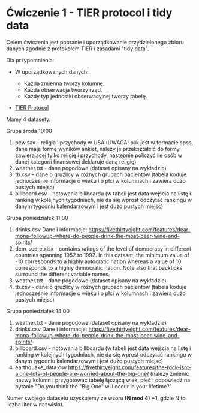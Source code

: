 # Ćwiczenie 1 - TIER protocol i tidy data

Celem ćwiczenia jest pobranie i uporządkowanie przydzielonego zbioru danych zgodnie z protokołem TIER i zasadami "tidy data".

Dla przypomnienia:

- W uporządkowanych danych:
  - Każda zmienna tworzy kolumnę.
  - Każda obserwacja tworzy rząd.
  - Każdy typ jednostki obserwacyjnej tworzy tabelę.

-  [TIER Protocol](https://www.projecttier.org/tier-protocol/)

 Mamy 4 datasety.
  
Grupa środa 10:00

 1. pew.sav - religia i przychody w USA (UWAGA! plik jest w formacie spss, dane mają formę wyników ankiet, należy je przekształcić do formy zawierającej tylko religię i przychody, następnie policzyć ile osób w danej kategorii finansowej deklaruje daną religię)
 2. weather.txt - dane pogodowe (dataset opisany na wykładzie)
 3. tb.csv - dane o gruźlicy w różnych grupach pacjentów (tabela koduje jednocześnie informacje o wieku i o płci w kolumnach i zawiera dużo pustych miejsc)
 4. billboard.csv - notowania billboardu (w tabeli jest data wejścia na listę i ranking w kolejnych tygodniach, nie da się wprost odczytać rankingu w danym tygodniu kalendarzowym i jest dużo pustych miejsc)

Grupa poniedziałek 11:00

1. drinks.csv Dane i informacje: https://fivethirtyeight.com/features/dear-mona-followup-where-do-people-drink-the-most-beer-wine-and-spirits/
2. dem_score.xlsx  -  contains ratings of the level of democracy in different countries spanning 1952 to 1992. In this dataset, the minimum value of -10 corresponds to a highly autocratic nation whereas a value of 10 corresponds to a highly democratic nation. Note also that backticks surround the different variable names.
3. weather.txt - dane pogodowe (dataset opisany na wykładzie)
4. tb.csv - dane o gruźlicy w różnych grupach pacjentów (tabela koduje jednocześnie informacje o wieku i o płci w kolumnach i zawiera dużo pustych miejsc)

Grupa poniedziałek 14:00

1. weather.txt - dane pogodowe (dataset opisany na wykładzie)
2. drinks.csv Dane i informacje: https://fivethirtyeight.com/features/dear-mona-followup-where-do-people-drink-the-most-beer-wine-and-spirits/
3. billboard.csv - notowania billboardu (w tabeli jest data wejścia na listę i ranking w kolejnych tygodniach, nie da się wprost odczytać rankingu w danym tygodniu kalendarzowym i jest dużo pustych miejsc)
4. earthquake_data.csv https://fivethirtyeight.com/features/the-rock-isnt-alone-lots-of-people-are-worried-about-the-big-one/ (należy zmienić nazwy kolumn i przygotować tabelę łączącą wiek, płeć i odpowiedź na pytanie "Do you think the "Big One" will occur in your lifetime?"

Numer swojego datasetu uzyskujemy ze wzoru **(N mod 4) +1**, gdzie N to liczba liter w nazwisku.
